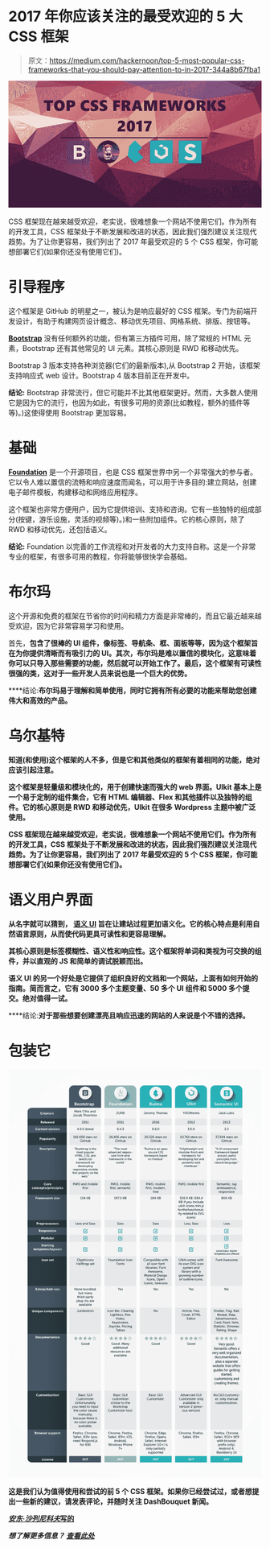 # 2017 年你应该关注的最受欢迎的 5 大 CSS 框架

> 原文：<https://medium.com/hackernoon/top-5-most-popular-css-frameworks-that-you-should-pay-attention-to-in-2017-344a8b67fba1>

![](img/bde0e5da8be5db7159c584ba81081638.png)

CSS 框架现在越来越受欢迎，老实说，很难想象一个网站不使用它们。作为所有的开发工具，CSS 框架处于不断发展和改进的状态，因此我们强烈建议关注现代趋势。为了让你更容易，我们列出了 2017 年最受欢迎的 5 个 CSS 框架，你可能想部署它们(如果你还没有使用它们)。

# 引导程序

这个框架是 GitHub 的明星之一，被认为是响应最好的 CSS 框架。专门为前端开发设计，有助于构建网页设计概念、移动优先项目、网格系统、排版、按钮等。

[**Bootstrap**](http://getbootstrap.com/) 没有任何额外的功能，但有第三方插件可用，除了常规的 HTML 元素，Bootstrap 还有其他常见的 UI 元素。其核心原则是 RWD 和移动优先。

Bootstrap 3 版本支持各种浏览器(它们的最新版本),从 Bootstrap 2 开始，该框架支持响应式 web 设计。Bootstrap 4 版本目前正在开发中。

**结论:** Bootstrap 非常流行，但它可能并不比其他框架更好。然而，大多数人使用它是因为它的流行，也因为如此，有很多可用的资源(比如教程，额外的插件等等)。)这使得使用 Bootstrap 更加容易。

# 基础

[**Foundation**](https://foundation.zurb.com/) 是一个开源项目，也是 CSS 框架世界中另一个非常强大的参与者。它以令人难以置信的流畅和响应速度而闻名，可以用于许多目的:建立网站，创建电子邮件模板，构建移动和网络应用程序。

这个框架也非常方便用户，因为它提供培训、支持和咨询。它有一些独特的组成部分(按键，游乐设施，灵活的视频等)。)和一些附加组件。它的核心原则，除了 RWD 和移动优先，还包括语义。

**结论:** Foundation 以完善的工作流程和对开发者的大力支持自称。这是一个非常专业的框架，有很多可用的教程，你将能够很快学会基础。

# 布尔玛

这个开源和免费的框架在节省你的时间和精力方面是非常棒的，而且它最近越来越受欢迎，因为它非常容易学习和使用。

首先，[](https://bulma.io/)**包含了很棒的 UI 组件，像标签、导航条、框、面板等等，因为这个框架旨在为你提供清晰而有吸引力的 UI。其次，布尔玛是难以置信的模块化，这意味着你可以只导入那些需要的功能，然后就可以开始工作了。最后，这个框架有可读性很强的类，这对于一些开发人员来说也是一个巨大的优势。**

****结论:**布尔玛易于理解和简单使用，同时它拥有所有必要的功能来帮助您创建伟大和高效的产品。**

# **乌尔基特**

**知道(和使用)这个框架的人不多，但是它和其他类似的框架有着相同的功能，绝对应该引起注意。**

**这个框架是轻量级和模块化的，用于创建快速而强大的 web 界面。Ulkit 基本上是一个易于定制的组件集合，它有 HTML 编辑器、Flex 和其他插件以及独特的组件。它的核心原则是 RWD 和移动优先，Ulkit 在很多 Wordpress 主题中被广泛使用。**

**CSS 框架现在越来越受欢迎，老实说，很难想象一个网站不使用它们。作为所有的开发工具，CSS 框架处于不断发展和改进的状态，因此我们强烈建议关注现代趋势。为了让你更容易，我们列出了 2017 年最受欢迎的 5 个 CSS 框架，你可能想部署它们(如果你还没有使用它们)。**

# **语义用户界面**

**从名字就可以猜到， [**语义 UI**](https://semantic-ui.com/) 旨在让建站过程更加语义化。它的核心特点是利用自然语言原则，从而使代码更具可读性和更容易理解。**

**其核心原则是标签模糊性、语义性和响应性。这个框架将单词和类视为可交换的组件，并以直观的 JS 和简单的调试脱颖而出。**

**语义 UI 的另一个好处是它提供了组织良好的文档和一个网站，上面有如何开始的指南。简而言之，它有 3000 多个主题变量、50 多个 UI 组件和 5000 多个提交。绝对值得一试。**

****结论:**对于那些想要创建漂亮且响应迅速的网站的人来说是个不错的选择。**

# **包装它**

**![](img/e4928cf658d20706e67ed7997d40ee3c.png)**

**这是我们认为值得使用和尝试的前 5 个 CSS 框架。如果你已经尝试过，或者想提出一些新的建议，请发表评论，并随时关注 DashBouquet 新闻。**

**[*安东·沙列尼科夫*写的](https://www.linkedin.com/in/anton-shaleynikov-45812a1/)**

***想了解更多信息？* [*查看此处*](https://dashbouquet.com/blog)**